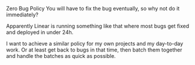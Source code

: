 
Zero Bug Policy
You will have to fix the bug eventually, so why not do it immediately?

Apparently Linear is running something like that where most bugs get fixed and deployed in under 24h.

I want to achieve a similar policy for my own projects and my day-to-day work. Or at least get back to bugs in that time, then batch them together and handle the batches as quick as possible. 